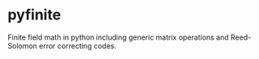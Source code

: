 # pyfinite
Finite field math in python including generic matrix operations and Reed-Solomon error correcting codes.
